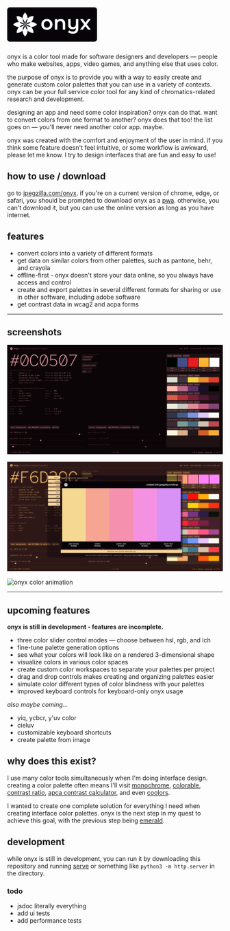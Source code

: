 <h1><img src="assets/img/onyx-wordmark.png" aria-hidden height="80em"></h1>

onyx is a color tool made for software designers and developers &mdash; people who make websites, apps, video games, and anything else that uses color.

the purpose of onyx is to provide you with a way to easily create and generate custom color palettes that you can use in a variety of contexts. onyx can be your full service color tool for any kind of chromatics-related research and development.

designing an app and need some color inspiration? onyx can do that. want to convert colors from one format to another? onyx does that too! the list goes on &mdash; you'll never need another color app. maybe.

onyx was created with the comfort and enjoyment of the user in mind. if you think some feature doesn't feel intuitive, or some workflow is awkward, please let me know. I try to design interfaces that are fun and easy to use!

## how to use / download

go to [jpegzilla.com/onyx](https://jpegzilla.com/onyx). if you're on a current version of chrome, edge, or safari, you should be prompted to download onyx as a [pwa](https://en.wikipedia.org/wiki/Progressive_web_app). otherwise, you can't download it, but you can use the online version as long as you have internet.

## features

-   convert colors into a variety of different formats
-   get data on similar colors from other palettes, such as pantone, behr, and crayola
-   offline-first - onyx doesn't store your data online, so you always have access and control
-   create and export palettes in several different formats for sharing or use in other software, including adobe software
-   get contrast data in wcag2 and acpa forms

<hr>

## screenshots

![onyx screenshot](development-screenshots/116b2204a927debec9f1b0fcc11e7747.png)

![onyx screenshot](development-screenshots/fe483e8db9669587dff0741cf7e22e6f.png)

![onyx color animation](development-screenshots/3632ac531b8e4046ac573c4ddc3e4e54.gif)

<hr>

## upcoming features

**onyx is still in development - features are incomplete.**

-   three color slider control modes &mdash; choose between hsl, rgb, and lch
-   fine-tune palette generation options
-   see what your colors will look like on a rendered 3-dimensional shape
-   visualize colors in various color spaces
-   create custom color workspaces to separate your palettes per project
-   drag and drop controls makes creating and organizing palettes easier
-   simulate color different types of color blindness with your palettes
-   improved keyboard controls for keyboard-only onyx usage

_also maybe coming..._

-   yiq, ycbcr, y'uv color
-   cieluv
-   customizable keyboard shortcuts
-   create palette from image

## why does this exist?

I use many color tools simultaneously when I'm doing interface design. creating a color palette often means I'll visit [monochrome](https://monochrome.jxnblk.com/), [colorable](https://colorable.jxnblk.com/), [contrast ratio](https://contrast-ratio.com/), [apca contrast calculator](https://www.myndex.com/APCA/), and even [coolors](https://coolors.co/generate).

I wanted to create one complete solution for everything I need when creating interface color palettes. onyx is the next step in my quest to achieve this goal, with the previous step being [emerald](https://jpegzilla.com/emerald).

## development

while onyx is still in development, you can run it by downloading this repository and running [serve](https://www.npmjs.com/package/serve) or something like `python3 -m http.server` in the directory.

### todo

-   jsdoc literally everything
-   add ui tests
-   add performance tests